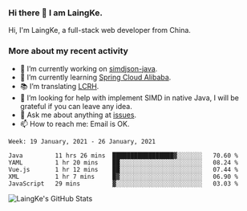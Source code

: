 ### Hi there 👋 I am LaingKe.

Hi, I'm LaingKe, a full-stack web developer from China.

### More about my recent activity

- 🔭 I’m currently working on [simdjson-java](https://github.com/laingke/simdjson-java).
- 🌱 I’m currently learning [Spring Cloud Alibaba](https://github.com/alibaba/spring-cloud-alibaba).
- :books: I’m translating [LCRH](https://github.com/LCTT/LCRH).
- 🤔 I’m looking for help with implement SIMD in native Java, I will be grateful if you can leave any idea.
- 💬 Ask me about anything at [issues](https://github.com/laingke/laingke/issues).
- 📫 How to reach me: Email is OK.

<!--START_SECTION:waka-->
```text
Week: 19 January, 2021 - 26 January, 2021

Java         11 hrs 26 mins  █████████████████▓░░░░░░░   70.60 % 
YAML         1 hr 20 mins    ██░░░░░░░░░░░░░░░░░░░░░░░   08.24 % 
Vue.js       1 hr 12 mins    ██░░░░░░░░░░░░░░░░░░░░░░░   07.44 % 
XML          1 hr 7 mins     █▓░░░░░░░░░░░░░░░░░░░░░░░   06.90 % 
JavaScript   29 mins         ▓░░░░░░░░░░░░░░░░░░░░░░░░   03.03 % 
```
<!--END_SECTION:waka-->

![LaingKe's GitHub Stats](https://github-readme-stats.vercel.app/api?username=laingke&show_icons=true&theme=nightowl&count_private=true)
